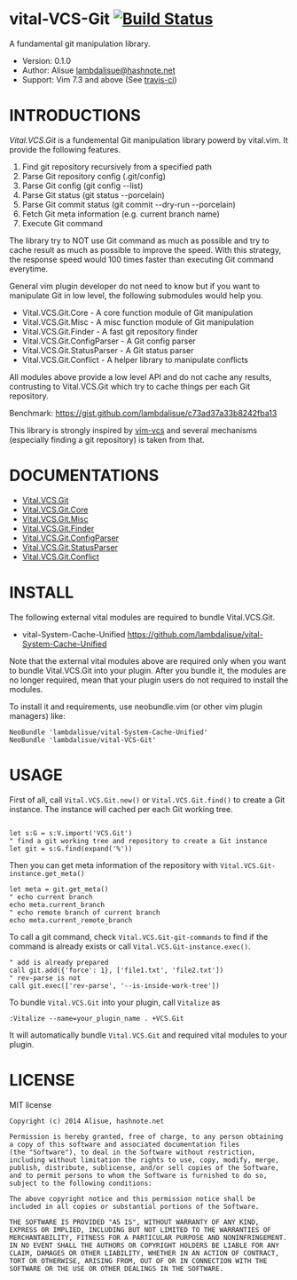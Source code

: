 vital-VCS-Git [![Build Status](https://travis-ci.org/lambdalisue/vital-VCS-Git.svg)](https://travis-ci.org/lambdalisue/vital-VCS-Git)
==============================================================================

A fundamental git manipulation library.

- Version:  0.1.0
- Author:   Alisue <lambdalisue@hashnote.net>
- Support:  Vim 7.3 and above (See [travis-ci](https://travis-ci.org/lambdalisue/vital-VCS-Git))


INTRODUCTIONS
==============================================================================
*Vital.VCS.Git* is a fundemental Git manipulation library powerd by vital.vim.
It provide the following features.

1. Find git repository recursively from a specified path
2. Parse Git repository config (.git/config)
2. Parse Git config (git config --list)
3. Parse Git status (git status --porcelain)
4. Parse Git commit status (git commit --dry-run --porcelain)
5. Fetch Git meta information (e.g. current branch name)
6. Execute Git command

The library try to NOT use Git command as much as possible and try to cache
result as much as possible to improve the speed. With this strategy, the
response speed would 100 times faster than executing Git command everytime.

General vim plugin developer do not need to know but if you want to manipulate
Git in low level, the following submodules would help you.

- Vital.VCS.Git.Core - A core function module of Git manipulation
- Vital.VCS.Git.Misc - A misc function module of Git manipulation
- Vital.VCS.Git.Finder - A fast git repository finder
- Vital.VCS.Git.ConfigParser - A Git config parser
- Vital.VCS.Git.StatusParser - A Git status parser
- Vital.VCS.Git.Conflict - A helper library to manipulate conflicts

All modules above provide a low level API and do not cache any results,
contrusting to Vital.VCS.Git which try to cache things per each Git
repository.

Benchmark: https://gist.github.com/lambdalisue/c73ad37a33b8242fba13

This library is strongly inspired by [vim-vcs](https://github.com/thinca/vim-vcs)
and several mechanisms (especially finding a git repository) is taken from that.

DOCUMENTATIONS
==============================================================================

-   [Vital.VCS.Git](./doc/vital-vcs-git.txt)
-   [Vital.VCS.Git.Core](./doc/vital-vcs-git-core.txt)
-   [Vital.VCS.Git.Misc](./doc/vital-vcs-git-misc.txt)
-   [Vital.VCS.Git.Finder](./doc/vital-vcs-git-finder.txt)
-   [Vital.VCS.Git.ConfigParser](./doc/vital-vcs-git-config-parser.txt)
-   [Vital.VCS.Git.StatusParser](./doc/vital-vcs-git-status-parser.txt)
-   [Vital.VCS.Git.Conflict](./doc/vital-vcs-git-conflict.txt)


INSTALL
==============================================================================

The following external vital modules are required to bundle Vital.VCS.Git.

- vital-System-Cache-Unified
  https://github.com/lambdalisue/vital-System-Cache-Unified

Note that the external vital modules above are required only when you want to
bundle Vital.VCS.Git into your plugin. After you bundle it, the modules are
no longer required, mean that your plugin users do not required to install the
modules.

To install it and requirements, use neobundle.vim (or other vim plugin
managers) like:

```vim
NeoBundle 'lambdalisue/vital-System-Cache-Unified'
NeoBundle 'lambdalisue/vital-VCS-Git'
```

USAGE
==============================================================================

First of all, call `Vital.VCS.Git.new()` or `Vital.VCS.Git.find()` to create
a Git instance. The instance will cached per each Git working tree.

```vim

let s:G = s:V.import('VCS.Git')
" find a git working tree and repository to create a Git instance
let git = s:G.find(expand('%'))
```

Then you can get meta information of the repository with
`Vital.VCS.Git-instance.get_meta()`

```vim
let meta = git.get_meta()
" echo current branch
echo meta.current_branch
" echo remote branch of current branch
echo meta.current_remote_branch
```

To call a git command, check `Vital.VCS.Git-git-commands` to find if the command
is already exists or call `Vital.VCS.Git-instance.exec()`.

```vim
" add is already prepared
call git.add({'force': 1}, ['file1.txt', 'file2.txt'])
" rev-parse is not
call git.exec(['rev-parse', '--is-inside-work-tree'])
```

To bundle `Vital.VCS.Git` into your plugin, call `Vitalize` as

```vim
:Vitalize --name=your_plugin_name . +VCS.Git
```

It will automatically bundle `Vital.VCS.Git` and required vital modules to
your plugin.


LICENSE
==============================================================================

MIT license

    Copyright (c) 2014 Alisue, hashnote.net

    Permission is hereby granted, free of charge, to any person obtaining
    a copy of this software and associated documentation files
    (the "Software"), to deal in the Software without restriction,
    including without limitation the rights to use, copy, modify, merge,
    publish, distribute, sublicense, and/or sell copies of the Software,
    and to permit persons to whom the Software is furnished to do so,
    subject to the following conditions:

    The above copyright notice and this permission notice shall be
    included in all copies or substantial portions of the Software.

    THE SOFTWARE IS PROVIDED "AS IS", WITHOUT WARRANTY OF ANY KIND,
    EXPRESS OR IMPLIED, INCLUDING BUT NOT LIMITED TO THE WARRANTIES OF
    MERCHANTABILITY, FITNESS FOR A PARTICULAR PURPOSE AND NONINFRINGEMENT.
    IN NO EVENT SHALL THE AUTHORS OR COPYRIGHT HOLDERS BE LIABLE FOR ANY
    CLAIM, DAMAGES OR OTHER LIABILITY, WHETHER IN AN ACTION OF CONTRACT,
    TORT OR OTHERWISE, ARISING FROM, OUT OF OR IN CONNECTION WITH THE
    SOFTWARE OR THE USE OR OTHER DEALINGS IN THE SOFTWARE.
